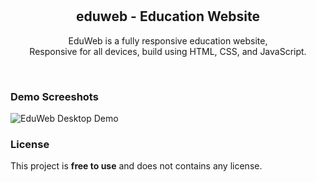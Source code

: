 <div align="center">


  <br />
  <br />

  <h2 align="center">eduweb - Education Website</h2>

  EduWeb is a fully responsive education website, <br />Responsive for all devices, build using HTML, CSS, and JavaScript.

  

</div>

<br />

### Demo Screeshots

![EduWeb Desktop Demo](./readme-images/desktop.png "Desktop Demo")


### License

This project is **free to use** and does not contains any license.
